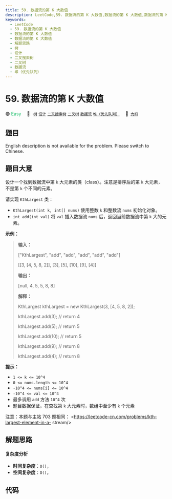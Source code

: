 ```yaml
---
title: 59. 数据流的第 K 大数值
description: LeetCode,59. 数据流的第 K 大数值,数据流的第 K 大数值,数据流的第 K 大数值,解题思路,树,设计,二叉搜索树,二叉树,数据流,堆（优先队列）
keywords:
  - LeetCode
  - 59. 数据流的第 K 大数值
  - 数据流的第 K 大数值
  - 数据流的第 K 大数值
  - 解题思路
  - 树
  - 设计
  - 二叉搜索树
  - 二叉树
  - 数据流
  - 堆（优先队列）
---
```


# 59. 数据流的第 K 大数值

🟢 <font color=#15bd66>Easy</font>&emsp; 🔖&ensp; [`树`](/tag/tree.md) [`设计`](/tag/design.md) [`二叉搜索树`](/tag/binary-search-tree.md) [`二叉树`](/tag/binary-tree.md) [`数据流`](/tag/data-stream.md) [`堆（优先队列）`](/tag/heap-priority-queue.md)&emsp; 🔗&ensp;[`力扣`](https://leetcode.cn/problems/jBjn9C)

## 题目

English description is not available for the problem. Please switch to
Chinese.


## 题目大意

设计一个找到数据流中第 `k` 大元素的类（class）。注意是排序后的第 `k` 大元素，不是第 `k` 个不同的元素。

请实现 `KthLargest` 类：

  * `KthLargest(int k, int[] nums)` 使用整数 `k` 和整数流 `nums` 初始化对象。
  * `int add(int val)` 将 `val` 插入数据流 `nums` 后，返回当前数据流中第 `k` 大的元素。



**示例：**

> 
> 
> 
> 
> 
> **输入：**
> 
> ["KthLargest", "add", "add", "add", "add", "add"]
> 
> [[3, [4, 5, 8, 2]], [3], [5], [10], [9], [4]]
> 
> **输出：**
> 
> [null, 4, 5, 5, 8, 8]
> 
> 
> 
> **解释：**
> 
> KthLargest kthLargest = new KthLargest(3, [4, 5, 8, 2]);
> 
> kthLargest.add(3);   // return 4
> 
> kthLargest.add(5);   // return 5
> 
> kthLargest.add(10);  // return 5
> 
> kthLargest.add(9);   // return 8
> 
> kthLargest.add(4);   // return 8
> 
> 



**提示：**

  * `1 <= k <= 10^4`
  * `0 <= nums.length <= 10^4`
  * `-10^4 <= nums[i] <= 10^4`
  * `-10^4 <= val <= 10^4`
  * 最多调用 `add` 方法 `10^4` 次
  * 题目数据保证，在查找第 `k` 大元素时，数组中至少有 `k` 个元素



注意：本题与主站 703 题相同： <https://leetcode-cn.com/problems/kth-largest-element-in-a-
stream/>


## 解题思路

#### 复杂度分析

- **时间复杂度**：`O()`，
- **空间复杂度**：`O()`，

## 代码

```javascript

```